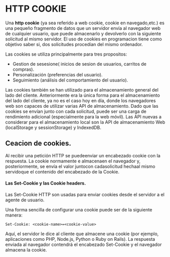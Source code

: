 # **HTTP COOKIE**

Una **http cookie** (ya sea referido a web cookie, cookie en navegado,etc.) es una pequeño fragmento de datos que un servidor envía al navegador web de cualquier usuario, que puede almacenarlo y devolverlo con la siguiente solicitud al mismo servidor.
El uso de cookies en programacion tiene como objetivo saber si, dos solicitudes procedían del mismo ordenador.

 Las cookies se utiliza principalmente para tres propositos:

 - Gestion de sesesione( inicios de sesion de usuarios, carritos de compras).
 - Personalización (preferencias del usuario).
 - Seguimiento (análisis del comportamiento del usuario).

Las cookies también se han utilizado para el almacenamiento general del lado del cliente. Anteriormente era la única forma para el almacenamiento del lado del cliente, ya no es el caso hoy en día, donde los navegadores web son capaces de utilizar varias API de almacenamiento. Dado que las cookies se envían junto con cada solicitud, puede ser una carga de rendimiento adicional (especialmente para la web móvil). Las API nuevas a considerar para el almacenamiento local son la API de almacenamiento Web (localStorage y sessionStorage) y IndexedDB.


## Ceacion de cookies.

Al recibir una petición  HTTP se puedeenviar un encabezado cookie con la respuesta. La cookie normamente e almacenaen el navegador y, posteriormente, se envía el valor juntocon cadasolicitud hechaal mismo servidoque el contenido del encabezado de la Cookie.

#### Las Set-Cookie y las Cookie headers.

Las Set-Cookie HTTP son usadas para enviar cookies desde el servidor a el agente de usuario.

Una forma sencilla de configurar una cookie puede ser de la siguiente manera:

`
Set-Cookie: <cookie-name>=<cookie-value>
`

Aquí, el servidor le dice al cliente que almacene una cookie (por ejemplo, aplicaciones como PHP, Node.js, Python o Ruby on Rails).
La respuesta enviada al navegador contendrá el encabezado Set-Cookie y el navegador almacena la cookie.
